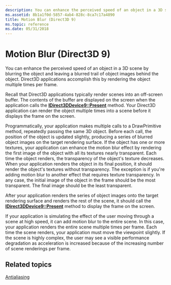 ```yaml
---
description: You can enhance the perceived speed of an object in a 3D scene by blurring the object and leaving a blurred trail of object images behind the object. Direct3D applications accomplish this by rendering the object multiple times per frame.
ms.assetid: 8b1a1f0d-5857-4ab4-828c-8ca7c17a4890
title: Motion Blur (Direct3D 9)
ms.topic: reference
ms.date: 05/31/2018
---
```


# Motion Blur (Direct3D 9)

You can enhance the perceived speed of an object in a 3D scene by blurring the object and leaving a blurred trail of object images behind the object. Direct3D applications accomplish this by rendering the object multiple times per frame.

Recall that Direct3D applications typically render scenes into an off-screen buffer. The contents of the buffer are displayed on the screen when the application calls the [**IDirect3DDevice9::Present**](/windows/win32/api/d3d9helper/nf-d3d9helper-idirect3ddevice9-present) method. Your Direct3D application can render the object multiple times into a scene before it displays the frame on the screen.

Programmatically, your application makes multiple calls to a DrawPrimitive method, repeatedly passing the same 3D object. Before each call, the position of the object is updated slightly, producing a series of blurred object images on the target rendering surface. If the object has one or more textures, your application can enhance the motion blur effect by rendering the first image of the object with all its textures nearly transparent. Each time the object renders, the transparency of the object's texture decreases. When your application renders the object in its final position, it should render the object's textures without transparency. The exception is if you're adding motion blur to another effect that requires texture transparency. In any case, the initial image of the object in the frame should be the most transparent. The final image should be the least transparent.

After your application renders the series of object images onto the target rendering surface and renders the rest of the scene, it should call the [**IDirect3DDevice9::Present**](/windows/win32/api/d3d9helper/nf-d3d9helper-idirect3ddevice9-present) method to display the frame on the screen.

If your application is simulating the effect of the user moving through a scene at high speed, it can add motion blur to the entire scene. In this case, your application renders the entire scene multiple times per frame. Each time the scene renders, your application must move the viewpoint slightly. If the scene is highly complex, the user may see a visible performance degradation as acceleration is increased because of the increasing number of scene renderings per frame.

## Related topics

<dl> <dt>

[Antialiasing](antialiasing.md)
</dt> </dl>

 

 
